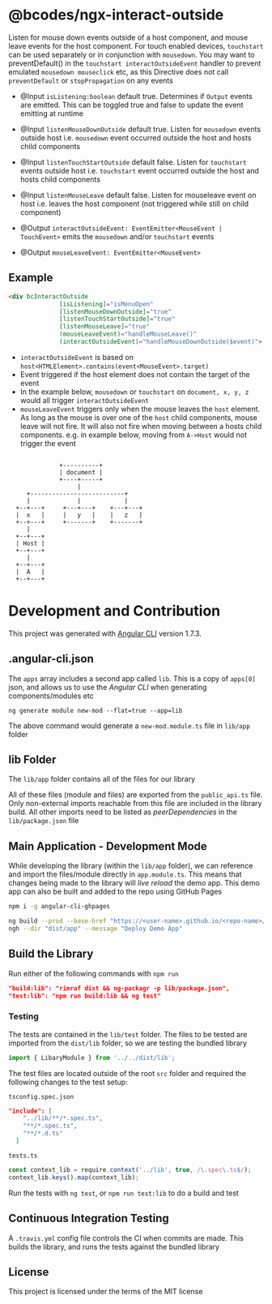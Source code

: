# @bcodes/ngx-interact-outside

Listen for mouse down events outside of a host component, and mouse leave events
                  for the host component. For touch enabled devices, `touchstart` can be used
                  separately or in conjunction with `mousedown`. You may want to preventDefault() in
                  the `touchstart interactOutsideEvent` handler to prevent emulated `mousedown mouseclick` etc,
                  as this Directive does not call `preventDefault` or `stopPropagation` on any events
 
 - @Input `isListening:boolean` default true. Determines if `Output` events are emitted. This can be toggled
      true and false to update the event emitting at runtime
 - @Input `listenMouseDownOutside` default true. Listen for `mousedown` events outside host
      i.e. `mousedown` event occurred outside the host and hosts child components
 - @Input `listenTouchStartOutside` default false. Listen for `touchstart` events outside host
      i.e. `touchstart` event occurred outside the host and hosts child components
 - @Input `listenMouseLeave` default false. Listen for mouseleave event on host
      i.e. leaves the host component (not triggered while still on child component)
 
 - @Output `interactOutsideEvent: EventEmitter<MouseEvent | TouchEvent>` emits the `mousedown` and/or `touchstart` events
-  @Output `mouseLeaveEvent: EventEmitter<MouseEvent>`

 
  ## Example
 
  ```html
  <div bcInteractOutside
                [isListening]="isMenuOpen"
                [listenMouseDownOutside]="true"
                [listenTouchStartOutside]="true"
                [listenMouseLeave]="true"
                (mouseLeaveEvent)="handleMouseLeave()"
                (interactOutsideEvent)="handleMouseDownOutside($event)">
 
  ```
 
  - `interactOutsideEvent` is based on `host<HTMLElement>.contains(event<MouseEvent>.target)`
  - Event triggered if the host element does not contain the target of the event
  - In the example below, `mousedown` or `touchstart` on `document, x, y, z` would all trigger `interactOutsideEvent`
  - `mouseLeaveEvent` triggers only when the mouse leaves the `host` element. As long as the mouse is over one
      of the `host` child components, mouse leave will not fire. It will also not fire when moving between a
      hosts child components. e.g. in example below, moving from `A->Host` would not trigger the event
 
  ```
 
                +----------+
                | document |
                +----+-----+
                     |
       +--------------------------+
       |             |            |
    +--+---+     +---+---+    +---+---+
    |  x   |     |   y   |    |   z   |
    +--+---+     +-------+    +-------+
       |
    +--+---+
    | Host |
    +--+---+
       |
    +--+---+
    |  A   |
    +--+---+
 
  ```

# Development and Contribution

This project was generated with [Angular CLI](https://github.com/angular/angular-cli) version 1.7.3.

## .angular-cli.json

The `apps` array includes a second app called `lib`. This is a copy of `apps[0]` json, and allows us to use the *Angular CLI* when generating components/modules etc

```
ng generate module new-mod --flat=true --app=lib
```

The above command would generate a `new-mod.module.ts` file in `lib/app` folder

## lib Folder

The `lib/app` folder contains all of the files for our library

All of these files (module and files) are exported from the `public_api.ts` file. Only non-external imports reachable from this file are included in the library build. All other imports need to be listed as *peerDependencies* in the `lib/package.json` file

## Main Application - Development Mode

While developing the library (within the `lib/app` folder), we can reference and import the files/module directly in `app.module.ts`. This means that changes being made to the library will *live reload* the demo app. This demo app can also be built and added to the repo using GitHub Pages 

```bash
npm i -g angular-cli-ghpages

ng build --prod --base-href "https://<user-name>.github.io/<repo-name>/"
ngh --dir "dist/app" --message "Deploy Demo App"
```

## Build the Library

Run either of the following commands with `npm run`

```json
"build:lib": "rimraf dist && ng-packagr -p lib/package.json",
"test:lib": "npm run build:lib && ng test"
```

### Testing

The tests are contained in the `lib/test` folder. The files to be tested are imported from the `dist/lib` folder, so we are testing the bundled library

```typescript
import { LibaryModule } from '../../dist/lib';
```

The test files are located outside of the root `src` folder and required the following changes to the test setup:

`tsconfig.spec.json`
```json
"include": [
    "../lib/**/*.spec.ts",
    "**/*.spec.ts",
    "**/*.d.ts"
  ]
```
`tests.ts`
```javascript 
const context_lib = require.context('../lib', true, /\.spec\.ts$/);
context_lib.keys().map(context_lib);
```

Run the tests with `ng test`, or `npm run test:lib` to do a build and test

## Continuous Integration Testing

A `.travis.yml` config file controls the CI when commits are made. This builds the library, and runs the tests against the bundled library

## License

This project is licensed under the terms of the MIT license
